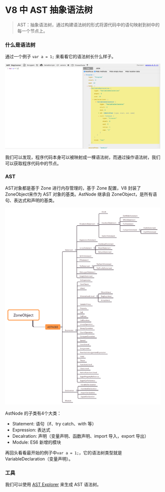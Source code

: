 # V8 中 AST 抽象语法树

> AST：抽象语法树，通过构建语法树的形式将源代码中的语句映射到树中的每一个节点上。

### 什么是语法树

通过一个例子 ```var a = 1;```  来看看它的语法树长什么样子。

![](../images/ast.png)

我们可以发现，程序代码本身可以被映射成一棵语法树，而通过操作语法树，我们可以获取程序代码中的节点。

### AST

AST对象都是基于 Zone 进行内存管理的，基于 Zone 配置，V8 封装了 ZoneObject来作为 AST 对象的基类。AstNode 继承自 ZoneObject，是所有语句、表达式和声明的基类。

![](../images/ast2.png)

AstNode 的子类有4个大类：

* Statement: 语句（if、try catch、with 等）
* Expression: 表达式
* Decalration: 声明（变量声明、函数声明、import 导入，export 导出）
* Module: ES6 新增的模块

再回头看看最开始的例子中```var a = 1;```，它的语法树类型就是 VariableDeclaration（变量声明）。

### 工具

我们可以使用 [AST Explorer](https://astexplorer.net/) 来生成 AST 语法树。